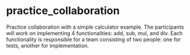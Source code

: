 # practice_collaboration
Practice collaboration with a simple calculator example.
The participants will work on implementing 4 functionalities: add, sub, mul, and div. Each functionality is responsible for a team consisting of two people: one for tests, another for implementation.
